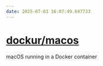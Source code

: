 ```yaml
---
date: 2025-07-03 16:07:49.647733
---
```


# [dockur/macos](https://github.com/dockur/macos)

macOS running in a Docker container